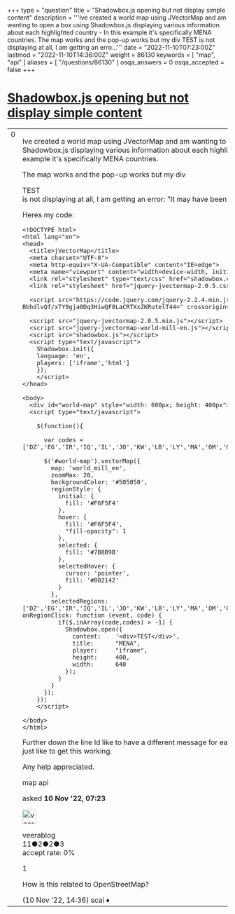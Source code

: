 +++
type = "question"
title = "Shadowbox.js opening but not display simple  content"
description = '''Ive created a world map using JVectorMap and am wanting to open a box using Shadowbox.js displaying various information about each highlighted country - In this example it&#x27;s specifically MENA countries. The map works and the pop-up works but my div TEST is not displaying at all, I am getting an erro...'''
date = "2022-11-10T07:23:00Z"
lastmod = "2022-11-10T14:36:00Z"
weight = 86130
keywords = [ "map", "api" ]
aliases = [ "/questions/86130" ]
osqa_answers = 0
osqa_accepted = false
+++

<div class="headNormal">

# [Shadowbox.js opening but not display simple content](/questions/86130/shadowboxjs-opening-but-not-display-simple-content)

</div>

<div id="main-body">

<div id="askform">

<table id="question-table" style="width:100%;">
<colgroup>
<col style="width: 50%" />
<col style="width: 50%" />
</colgroup>
<tbody>
<tr>
<td style="width: 30px; vertical-align: top"><div class="vote-buttons">
<span id="post-86130-upvote" class="ajax-command post-vote up" rel="nofollow" title="I like this post (click again to cancel)"> </span>
<div id="post-86130-score" class="post-score" title="current number of votes">
0
</div>
<span id="post-86130-downvote" class="ajax-command post-vote down" rel="nofollow" title="I dont like this post (click again to cancel)"> </span> <span id="favorite-mark" class="ajax-command favorite-mark" rel="nofollow" title="mark/unmark this question as favorite (click again to cancel)"> </span>
<div id="favorite-count" class="favorite-count">
&#10;</div>
</div></td>
<td><div id="item-right">
<div class="question-body">
<p>Ive created a world map using JVectorMap and am wanting to open a box using Shadowbox.js displaying various information about each highlighted country - In this example it's specifically MENA countries.</p>
<p>The map works and the pop-up works but my div</p>
<div>
TEST
</div>
is not displaying at all, I am getting an error: "It may have been moved, edited or deleted."
<p>Heres my code:</p>
<pre><code>&lt;!DOCTYPE html&gt;
&lt;html lang=&quot;en&quot;&gt;
&lt;head&gt;
  &lt;title&gt;jVectorMap&lt;/title&gt;
  &lt;meta charset=&quot;UTF-8&quot;&gt;
  &lt;meta http-equiv=&quot;X-UA-Compatible&quot; content=&quot;IE=edge&quot;&gt;
  &lt;meta name=&quot;viewport&quot; content=&quot;width=device-width, initial-scale=1.0&quot;&gt;
  &lt;link rel=&quot;stylesheet&quot; type=&quot;text/css&quot; href=&quot;shadowbox.css&quot;&gt;
  &lt;link rel=&quot;stylesheet&quot; href=&quot;jquery-jvectormap-2.0.5.css&quot;&gt;
&#10;  &lt;script src=&quot;https://code.jquery.com/jquery-2.2.4.min.js&quot; integrity=&quot;sha256-BbhdlvQf/xTY9gja0Dq3HiwQF8LaCRTXxZKRutelT44=&quot; crossorigin=&quot;anonymous&quot;&gt;&lt;/script&gt;
&#10;  &lt;script src=&quot;jquery-jvectormap-2.0.5.min.js&quot;&gt;&lt;/script&gt;
  &lt;script src=&quot;jquery-jvectormap-world-mill-en.js&quot;&gt;&lt;/script&gt;
  &lt;script src=&quot;shadowbox.js&quot;&gt;&lt;/script&gt;
  &lt;script type=&quot;text/javascript&quot;&gt;
    Shadowbox.init({
    language: &#39;en&#39;,
    players: [&#39;iframe&#39;,&#39;html&#39;]
    });
    &lt;/script&gt; 
&lt;/head&gt;
&#10;&lt;body&gt;
  &lt;div id=&quot;world-map&quot; style=&quot;width: 600px; height: 400px&quot;&gt;&lt;/div&gt;
  &lt;script type=&quot;text/javascript&quot;&gt;
&#10;    $(function(){
&#10;      var codes = [&#39;DZ&#39;,&#39;EG&#39;,&#39;IR&#39;,&#39;IQ&#39;,&#39;IL&#39;,&#39;JO&#39;,&#39;KW&#39;,&#39;LB&#39;,&#39;LY&#39;,&#39;MA&#39;,&#39;OM&#39;,&#39;QA&#39;,&#39;SA&#39;,&#39;TN&#39;,&#39;AE&#39;,&#39;YE&#39;];
&#10;      $(&#39;#world-map&#39;).vectorMap({
        map: &#39;world_mill_en&#39;,
        zoomMax: 20,
        backgroundColor: &#39;#505050&#39;,
        regionStyle: {
          initial: {
            fill: &#39;#F6F5F4&#39;
          },
          hover: {
            fill: &#39;#F6F5F4&#39;,
            &quot;fill-opacity&quot;: 1
          },
          selected: {
            fill: &#39;#7B8B9B&#39;
          },
          selectedHover: {
            cursor: &#39;pointer&#39;,
            fill: &#39;#002142&#39;
          }
        },
        selectedRegions: [&#39;DZ&#39;,&#39;EG&#39;,&#39;IR&#39;,&#39;IQ&#39;,&#39;IL&#39;,&#39;JO&#39;,&#39;KW&#39;,&#39;LB&#39;,&#39;LY&#39;,&#39;MA&#39;,&#39;OM&#39;,&#39;QA&#39;,&#39;SA&#39;,&#39;TN&#39;,&#39;AE&#39;,&#39;YE&#39;], onRegionClick: function (event, code) {
          if($.inArray(code,codes) &gt; -1) {
            Shadowbox.open({
              content:    &#39;&lt;div&gt;TEST&lt;/div&gt;&#39;,
              title:      &quot;MENA&quot;,
              player:     &quot;iframe&quot;,
              height:     400,
              width:      640
            });
          }
        }
      });
    });
    &lt;/script&gt;
&#10;&lt;/body&gt;
&lt;/html&gt;</code></pre>
<p>Further down the line Id like to have a different message for each code but for now I'd just like to get this working.</p>
<p>Any help appreciated.</p>
</div>
<div id="question-tags" class="tags-container tags">
<span class="post-tag tag-link-map" rel="tag" title="see questions tagged &#39;map&#39;">map</span> <span class="post-tag tag-link-api" rel="tag" title="see questions tagged &#39;api&#39;">api</span>
</div>
<div id="question-controls" class="post-controls">
&#10;</div>
<div class="post-update-info-container">
<div class="post-update-info post-update-info-user">
<p>asked <strong>10 Nov '22, 07:23</strong></p>
<img src="https://secure.gravatar.com/avatar/a0aeddd76c4dd602f064ff9504e087ca?s=32&amp;d=identicon&amp;r=g" class="gravatar" width="32" height="32" alt="veerablog&#39;s gravatar image" />
<p><span>veerablog</span><br />
<span class="score" title="11 reputation points">11</span><span title="2 badges"><span class="badge1">●</span><span class="badgecount">2</span></span><span title="2 badges"><span class="silver">●</span><span class="badgecount">2</span></span><span title="3 badges"><span class="bronze">●</span><span class="badgecount">3</span></span><br />
<span class="accept_rate" title="Rate of the user&#39;s accepted answers">accept rate:</span> <span title="veerablog has no accepted answers">0%</span></p>
</div>
</div>
<div id="comments-container-86130" class="comments-container">
<span id="86131"></span>
<div id="comment-86131" class="comment">
<div id="post-86131-score" class="comment-score">
1
</div>
<div class="comment-text">
<p>How is this related to OpenStreetMap?</p>
</div>
<div id="comment-86131-info" class="comment-info">
<span class="comment-age">(10 Nov '22, 14:36)</span> <span class="comment-user userinfo">scai ♦</span>
</div>
</div>
</div>
<div id="comment-tools-86130" class="comment-tools">
&#10;</div>
<div class="clear">
&#10;</div>
<div id="comment-86130-form-container" class="comment-form-container">
&#10;</div>
<div class="clear">
&#10;</div>
</div></td>
</tr>
</tbody>
</table>

</div>

</div>

